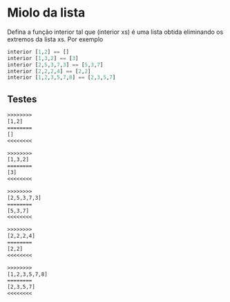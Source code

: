 # Miolo da lista

Defina a função interior tal que (interior xs) é uma lista obtida eliminando os extremos da lista xs. Por exemplo

```hs
interior [1,2] == []
interior [1,3,2] == [3]
interior [2,5,3,7,3] == [5,3,7]
interior [2,2,2,4] == [2,2]
interior [1,2,3,5,7,8] == [2,3,5,7]
```

## Testes

```txt
>>>>>>>>
[1,2]
========
[]
<<<<<<<<

>>>>>>>>
[1,3,2]
========
[3]
<<<<<<<<

>>>>>>>>
[2,5,3,7,3]
========
[5,3,7]
<<<<<<<<

>>>>>>>>
[2,2,2,4]
========
[2,2]
<<<<<<<<

>>>>>>>>
[1,2,3,5,7,8]
========
[2,3,5,7]
<<<<<<<<

```
